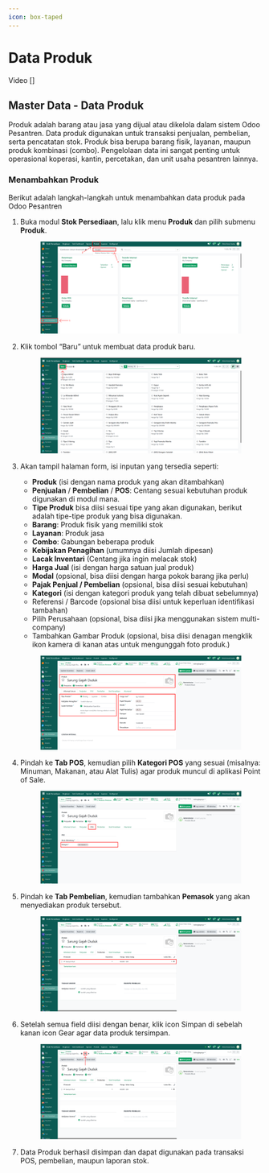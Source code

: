 ```yaml
---
icon: box-taped
---
```


# Data Produk

Video \[]

## Master Data - Data Produk

Produk adalah barang atau jasa yang dijual atau dikelola dalam sistem Odoo Pesantren. Data produk digunakan untuk transaksi penjualan, pembelian, serta pencatatan stok. Produk bisa berupa barang fisik, layanan, maupun produk kombinasi (combo). Pengelolaan data ini sangat penting untuk operasional koperasi, kantin, percetakan, dan unit usaha pesantren lainnya.

### Menambahkan Produk

Berikut adalah langkah-langkah untuk menambahkan data produk pada Odoo Pesantren

1.  Buka modul **Stok Persediaan**, lalu klik menu **Produk** dan pilih submenu **Produk**.

    <figure><img src="../../.gitbook/assets/images-213.png" alt=""><figcaption></figcaption></figure>


2.  Klik tombol “Baru” untuk membuat data produk baru.

    <figure><img src="../../.gitbook/assets/images-214.png" alt=""><figcaption></figcaption></figure>


3.  Akan tampil halaman form, isi inputan yang tersedia seperti:

    * **Produk** (isi dengan nama produk yang akan ditambahkan)
    * **Penjualan** / **Pembelian** / **POS**: Centang sesuai kebutuhan produk digunakan di modul mana.
    * **Tipe Produk** bisa diisi sesuai tipe yang akan digunakan, berikut adalah tipe-tipe produk yang bisa digunakan.
    * **Barang**: Produk fisik yang memiliki stok
    * **Layanan**: Produk jasa
    * **Combo**: Gabungan beberapa produk
    * **Kebijakan Penagihan** (umumnya diisi Jumlah dipesan)
    * **Lacak Inventari** (Centang jika ingin melacak stok)
    * **Harga Jual** (isi dengan harga satuan jual produk)
    * **Modal** (opsional, bisa diisi dengan harga pokok barang jika perlu)
    * **Pajak Penjual / Pembelian** (opsional, bisa diisi sesuai kebutuhan)
    * **Kategori** (isi dengan kategori produk yang telah dibuat sebelumnya)
    * Referensi / Barcode (opsional bisa diisi untuk keperluan identifikasi tambahan)
    * Pilih Perusahaan (opsional, bisa diisi jika menggunakan sistem multi-company)
    * Tambahkan Gambar Produk (opsional, bisa diisi denagan mengklik ikon kamera di kanan atas untuk mengunggah foto produk.)

    <figure><img src="../../.gitbook/assets/images-215.png" alt=""><figcaption></figcaption></figure>


4.  Pindah ke **Tab POS**, kemudian pilih **Kategori POS** yang sesuai (misalnya: Minuman, Makanan, atau Alat Tulis) agar produk muncul di aplikasi Point of Sale.

    <figure><img src="../../.gitbook/assets/images-216.png" alt=""><figcaption></figcaption></figure>


5.  Pindah ke **Tab Pembelian**, kemudian tambahkan **Pemasok** yang akan menyediakan produk tersebut.

    <figure><img src="../../.gitbook/assets/images-267 (1).png" alt=""><figcaption></figcaption></figure>


6.  Setelah semua field diisi dengan benar, klik icon Simpan di sebelah kanan icon Gear agar data produk tersimpan.

    <figure><img src="../../.gitbook/assets/images-268.png" alt=""><figcaption></figcaption></figure>


7. Data Produk berhasil disimpan dan dapat digunakan pada transaksi POS, pembelian, maupun laporan stok.
